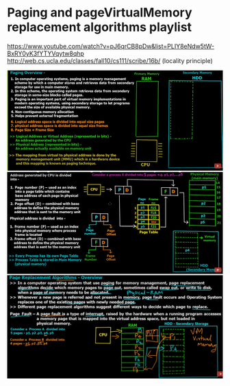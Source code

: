 # Paging and pageVirtualMemory replacement algorithms playlist 
https://www.youtube.com/watch?v=pJ6qrCB8pDw&list=PLIY8eNdw5tW-BxRY0yK3fYTYVqytw8qhp
http://web.cs.ucla.edu/classes/fall10/cs111/scribe/16b/ (locality principle)

![img.png](img.png)
![img_1.png](img_1.png)
![img_2.png](img_2.png)